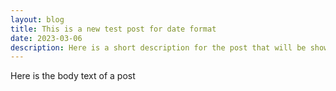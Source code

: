 ```yaml
---
layout: blog
title: This is a new test post for date format
date: 2023-03-06
description: Here is a short description for the post that will be show as a preview
---
```

Here is the body text of a post